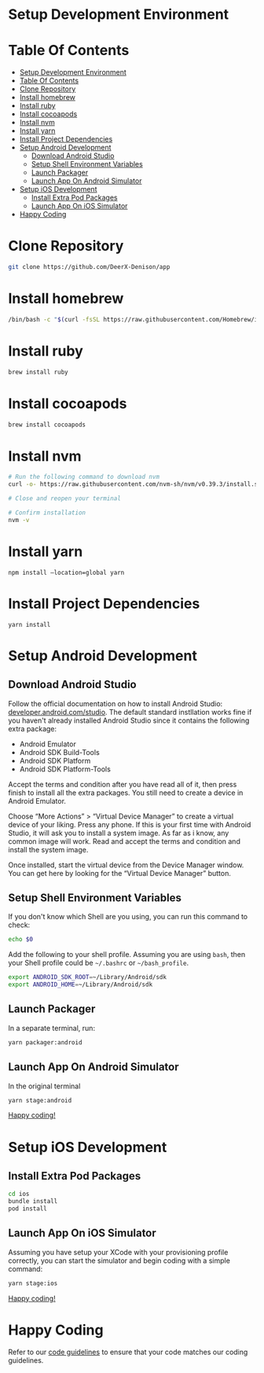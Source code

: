 # Setup Development Environment

# Table Of Contents

- [Setup Development Environment](#setup-development-environment)
- [Table Of Contents](#table-of-contents)
- [Clone Repository](#clone-repository)
- [Install homebrew](#install-homebrew)
- [Install ruby](#install-ruby)
- [Install cocoapods](#install-cocoapods)
- [Install nvm](#install-nvm)
- [Install yarn](#install-yarn)
- [Install Project Dependencies](#install-project-dependencies)
- [Setup Android Development](#setup-android-development)
	- [Download Android Studio](#download-android-studio)
	- [Setup Shell Environment Variables](#setup-shell-environment-variables)
	- [Launch Packager](#launch-packager)
	- [Launch App On Android Simulator](#launch-app-on-android-simulator)
- [Setup iOS Development](#setup-ios-development)
	- [Install Extra Pod Packages](#install-extra-pod-packages)
	- [Launch App On iOS Simulator](#launch-app-on-ios-simulator)
- [Happy Coding](#happy-coding)

# Clone Repository

```bash
git clone https://github.com/DeerX-Denison/app
```

# Install homebrew

```bash
/bin/bash -c "$(curl -fsSL https://raw.githubusercontent.com/Homebrew/install/HEAD/install.sh)"
```

# Install ruby

```bash
brew install ruby
```

# Install cocoapods

```bash
brew install cocoapods
```

# Install nvm

```bash
# Run the following command to download nvm
curl -o- https://raw.githubusercontent.com/nvm-sh/nvm/v0.39.3/install.sh | bash

# Close and reopen your terminal

# Confirm installation
nvm -v
```

# Install yarn

```
npm install —location=global yarn
```

# Install Project Dependencies

```
yarn install
```

# Setup Android Development

## Download Android Studio

Follow the official documentation on how to install Android Studio: [developer.android.com/studio](https://developer.android.com/studio). The default standard instllation works fine if you haven't already installed Android Studio since it contains the following extra package:

- Android Emulator
- Android SDK Build-Tools
- Android SDK Platform
- Android SDK Platform-Tools

Accept the terms and condition after you have read all of it, then press finish to install all the extra packages. You still need to create a device in Android Emulator.

Choose “More Actions” > “Virtual Device Manager” to create a virtual device of your liking. Press any phone. If this is your first time with Android Studio, it will ask you to install a system image. As far as i know, any common image will work. Read and accept the terms and condition and install the system image.

Once installed, start the virtual device from the Device Manager window. You can get here by looking for the “Virtual Device Manager” button.

## Setup Shell Environment Variables

If you don't know which Shell are you using, you can run this command to check:

```bash
echo $0
```

Add the following to your shell profile. Assuming you are using `bash`, then your Shell profile could be `~/.bashrc` or `~/bash_profile`.

```bash
export ANDROID_SDK_ROOT=~/Library/Android/sdk
export ANDROID_HOME=~/Library/Android/sdk
```

## Launch Packager

In a separate terminal, run:

```bash
yarn packager:android
```

## Launch App On Android Simulator

In the original terminal

```bash
yarn stage:android
```

[Happy coding!](#happy-coding)

# Setup iOS Development

## Install Extra Pod Packages

```bash
cd ios
bundle install
pod install
```

## Launch App On iOS Simulator

Assuming you have setup your XCode with your provisioning profile correctly, you can start the simulator and begin coding with a simple command:

```bash
yarn stage:ios
```

[Happy coding!](#happy-coding)

# Happy Coding

Refer to our [code guidelines](code-guidelines.md) to ensure that your code matches our coding guidelines.
